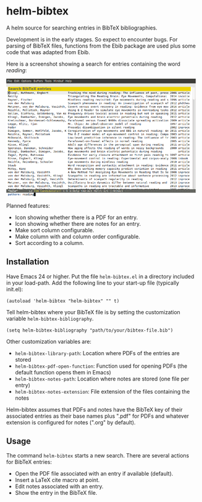 helm-bibtex
===========

A helm source for searching entries in BibTeX bibliographies.

Development is in the early stages.  So expect to encounter bugs.  For parsing of BibTeX files, functions from the Ebib package are used plus some code that was adapted from Ebib.

Here is a screenshot showing a search for entries containing the word *reading*:

![A search for entries containing the word correlation](screenshot.png)

Planned features:

- Icon showing whether there is a PDF for an entry.
- Icon showing whether there are notes for an entry.
- Make sort column configurable.
- Make column with and column order configurable.
- Sort according to a column.

## Installation

Have Emacs 24 or higher.  Put the file `helm-bibtex.el` in a directory included in your load-path.  Add the following line to your start-up file (typically init.el):

    (autoload 'helm-bibtex "helm-bibtex" "" t)

Tell helm-bibtex where your BibTeX file is by setting the customization variable `helm-bibtex-bibliography`.

    (setq helm-bibtex-bibliography "path/to/your/bibtex-file.bib")

Other customization variables are:

- `helm-bibtex-library-path`: Location where PDFs of the entries are stored
- `helm-bibtex-pdf-open-function`: Function used for opening PDFs (the default function opens them in Emacs)
- `helm-bibtex-notes-path`: Location where notes are stored (one file per entry)
- `helm-bibtex-notes-extension`: File extension of the files containing the notes

Helm-bibtex assumes that PDFs and notes have the BibTeX key of their associated entries as their base names plus ".pdf" for PDFs and whatever extension is configured for notes (".org" by default).

## Usage

The command `helm-bibtex` starts a new search.  There are several actions for BibTeX entries:

- Open the PDF file associated with an entry if available (default).
- Insert a LaTeX cite macro at point.
- Edit notes associated with an entry.
- Show the entry in the BibTeX file.
